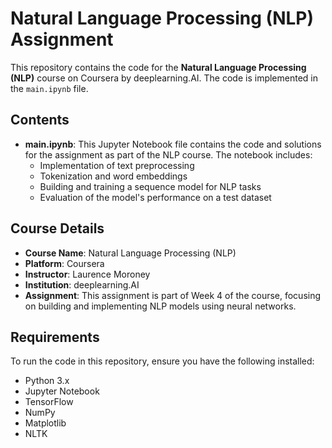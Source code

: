 # Natural Language Processing (NLP) Assignment

This repository contains the code for the **Natural Language Processing (NLP)** course on Coursera by deeplearning.AI. The code is implemented in the `main.ipynb` file.

## Contents

- **main.ipynb**: This Jupyter Notebook file contains the code and solutions for the assignment as part of the NLP course. The notebook includes:
  - Implementation of text preprocessing
  - Tokenization and word embeddings
  - Building and training a sequence model for NLP tasks
  - Evaluation of the model's performance on a test dataset

## Course Details

- **Course Name**: Natural Language Processing (NLP)
- **Platform**: Coursera
- **Instructor**: Laurence Moroney
- **Institution**: deeplearning.AI
- **Assignment**: This assignment is part of Week 4 of the course, focusing on building and implementing NLP models using neural networks.

## Requirements

To run the code in this repository, ensure you have the following installed:

- Python 3.x
- Jupyter Notebook
- TensorFlow
- NumPy
- Matplotlib
- NLTK
